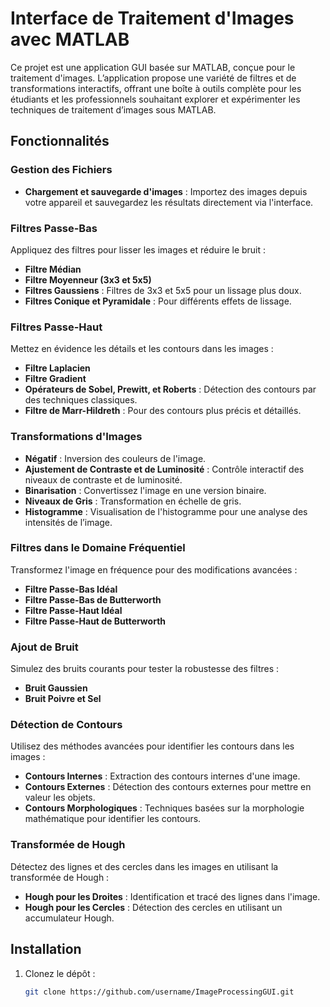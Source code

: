 # Interface de Traitement d'Images avec MATLAB

Ce projet est une application GUI basée sur MATLAB, conçue pour le traitement d'images. L’application propose une variété de filtres et de transformations interactifs, offrant une boîte à outils complète pour les étudiants et les professionnels souhaitant explorer et expérimenter les techniques de traitement d’images sous MATLAB.

## Fonctionnalités

### Gestion des Fichiers
- **Chargement et sauvegarde d'images** : Importez des images depuis votre appareil et sauvegardez les résultats directement via l'interface.

### Filtres Passe-Bas
Appliquez des filtres pour lisser les images et réduire le bruit :
- **Filtre Médian**
- **Filtre Moyenneur (3x3 et 5x5)**
- **Filtres Gaussiens** : Filtres de 3x3 et 5x5 pour un lissage plus doux.
- **Filtres Conique et Pyramidale** : Pour différents effets de lissage.

### Filtres Passe-Haut
Mettez en évidence les détails et les contours dans les images :
- **Filtre Laplacien**
- **Filtre Gradient**
- **Opérateurs de Sobel, Prewitt, et Roberts** : Détection des contours par des techniques classiques.
- **Filtre de Marr-Hildreth** : Pour des contours plus précis et détaillés.

### Transformations d'Images
- **Négatif** : Inversion des couleurs de l'image.
- **Ajustement de Contraste et de Luminosité** : Contrôle interactif des niveaux de contraste et de luminosité.
- **Binarisation** : Convertissez l'image en une version binaire.
- **Niveaux de Gris** : Transformation en échelle de gris.
- **Histogramme** : Visualisation de l'histogramme pour une analyse des intensités de l’image.

### Filtres dans le Domaine Fréquentiel
Transformez l'image en fréquence pour des modifications avancées :
- **Filtre Passe-Bas Idéal**
- **Filtre Passe-Bas de Butterworth**
- **Filtre Passe-Haut Idéal**
- **Filtre Passe-Haut de Butterworth**

### Ajout de Bruit
Simulez des bruits courants pour tester la robustesse des filtres :
- **Bruit Gaussien**
- **Bruit Poivre et Sel**

### Détection de Contours
Utilisez des méthodes avancées pour identifier les contours dans les images :
- **Contours Internes** : Extraction des contours internes d'une image.
- **Contours Externes** : Détection des contours externes pour mettre en valeur les objets.
- **Contours Morphologiques** : Techniques basées sur la morphologie mathématique pour identifier les contours.

### Transformée de Hough
Détectez des lignes et des cercles dans les images en utilisant la transformée de Hough :
- **Hough pour les Droites** : Identification et tracé des lignes dans l'image.
- **Hough pour les Cercles** : Détection des cercles en utilisant un accumulateur Hough.

## Installation

1. Clonez le dépôt :
   ```bash
   git clone https://github.com/username/ImageProcessingGUI.git

